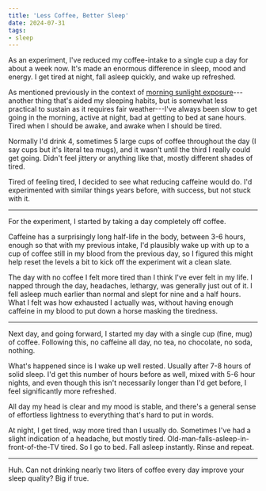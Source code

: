 ```yaml
---
title: 'Less Coffee, Better Sleep'
date: 2024-07-31
tags:
- sleep
---
```


As an experiment, I've reduced my coffee-intake to a single cup a day for about a week now.  It's made an enormous difference in sleep, mood and energy.  I get tired at night, fall asleep quickly, and wake up refreshed.

As mentioned previously in the context of [morning sunlight exposure](/log/86-sleep/)---another thing that's aided my sleeping habits, but is somewhat less practical to sustain as it requires fair weather---I've always been slow to get going in the morning, active at night, bad at getting to bed at sane hours.  Tired when I should be awake, and awake when I should be tired.  

Normally I'd drink 4, sometimes 5 large cups of coffee throughout the day (I say cups but it's literal tea mugs), and it wasn't until the third I really could get going.  Didn't feel jittery or anything like that, mostly different shades of tired.

Tired of feeling tired, I decided to see what reducing caffeine would do.  I'd experimented with similar things years before, with success, but not stuck with it.

---

For the experiment, I started by taking a day completely off coffee.  

Caffeine has a surprisingly long half-life in the body, between 3-6 hours, enough so that with my previous intake, I'd plausibly wake up with up to a cup of coffee still in my blood from the previous day, so I figured this might help reset the levels a bit to kick off the experiment wit a clean slate.  

The day with no coffee I felt more tired than I think I've ever felt in my life.  I napped through the day, headaches, lethargy, was generally just out of it.  I fell asleep much earlier than normal and slept for nine and a half hours.  What I felt was how exhausted I actually was, without having enough caffeine in my blood to put down a horse masking the tiredness.

---

Next day, and going forward, I started my day with a single cup (fine, mug) of coffee.  Following this, no caffeine all day, no tea, no chocolate, no soda, nothing. 

What's happened since is I wake up well rested.  Usually after 7-8 hours of solid sleep.  I'd get this number of hours before as well, mixed with 5-6 hour nights, and even though this isn't necessarily longer than I'd get before, I feel significantly more refreshed.  

All day my head is clear and my mood is stable, and there's a general sense of effortless lightness to everything that's hard to put in words.

At night, I get tired, way more tired than I usually do.  Sometimes I've had a slight indication of a headache, but mostly tired.  Old-man-falls-asleep-in-front-of-the-TV tired.  So I go to bed.  Fall asleep instantly.  Rinse and repeat. 

---

Huh.  Can not drinking nearly two liters of coffee every day improve your sleep quality?  Big if true.
